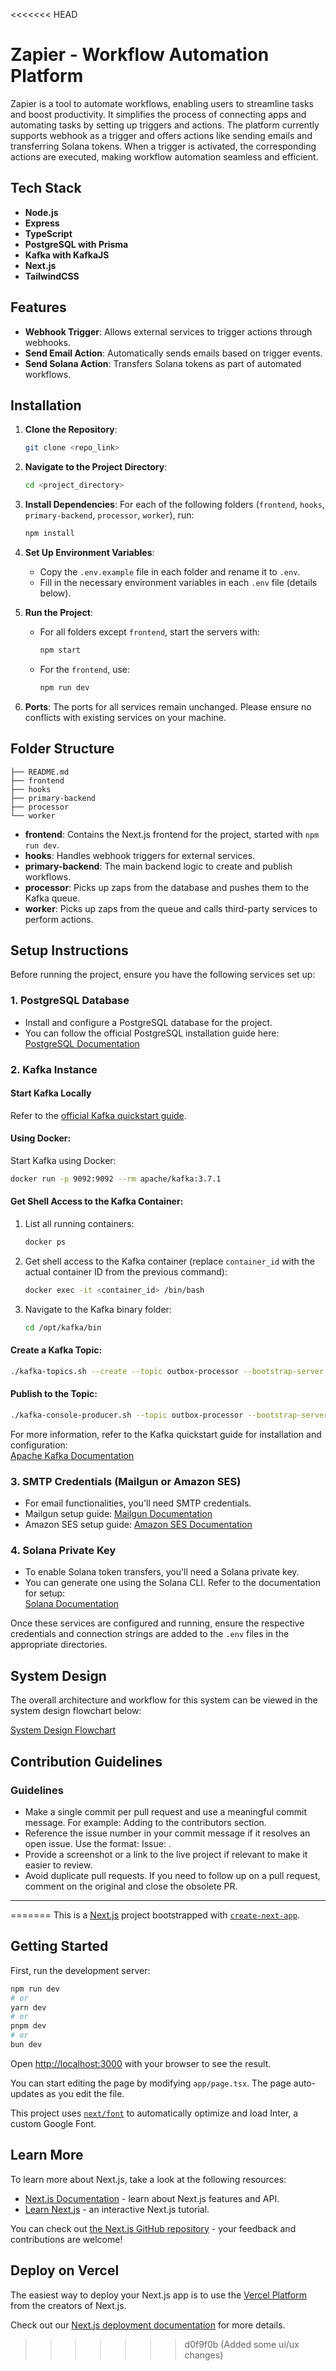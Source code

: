 <<<<<<< HEAD

# Zapier - Workflow Automation Platform

Zapier is a tool to automate workflows, enabling users to streamline tasks and boost productivity. It simplifies the process of connecting apps and automating tasks by setting up triggers and actions. The platform currently supports webhook as a trigger and offers actions like sending emails and transferring Solana tokens. When a trigger is activated, the corresponding actions are executed, making workflow automation seamless and efficient.

## Tech Stack
- **Node.js**
- **Express**
- **TypeScript**
- **PostgreSQL with Prisma**
- **Kafka with KafkaJS**
- **Next.js**
- **TailwindCSS**

## Features
- **Webhook Trigger**: Allows external services to trigger actions through webhooks.
- **Send Email Action**: Automatically sends emails based on trigger events.
- **Send Solana Action**: Transfers Solana tokens as part of automated workflows.

## Installation

1. **Clone the Repository**:
   ```bash
   git clone <repo_link>
   ```

2. **Navigate to the Project Directory**:
   ```bash
   cd <project_directory>
   ```

3. **Install Dependencies**:
   For each of the following folders (`frontend`, `hooks`, `primary-backend`, `processor`, `worker`), run:
   ```bash
   npm install
   ```

4. **Set Up Environment Variables**:
   - Copy the `.env.example` file in each folder and rename it to `.env`.
   - Fill in the necessary environment variables in each `.env` file (details below).

5. **Run the Project**:
   - For all folders except `frontend`, start the servers with:
     ```bash
     npm start
     ```
   - For the `frontend`, use:
     ```bash
     npm run dev
     ```

6. **Ports**:
   The ports for all services remain unchanged. Please ensure no conflicts with existing services on your machine.

## Folder Structure

```
├── README.md
├── frontend
├── hooks
├── primary-backend
├── processor
└── worker
```

- **frontend**: Contains the Next.js frontend for the project, started with `npm run dev`.
- **hooks**: Handles webhook triggers for external services.
- **primary-backend**: The main backend logic to create and publish workflows.
- **processor**: Picks up zaps from the database and pushes them to the Kafka queue.
- **worker**: Picks up zaps from the queue and calls third-party services to perform actions.

## Setup Instructions

Before running the project, ensure you have the following services set up:

### 1. PostgreSQL Database
   - Install and configure a PostgreSQL database for the project.
   - You can follow the official PostgreSQL installation guide here:  
     [PostgreSQL Documentation](https://www.postgresql.org/docs/)

### 2. Kafka Instance

#### Start Kafka Locally
Refer to the [official Kafka quickstart guide](https://kafka.apache.org/quickstart).

#### Using Docker:
Start Kafka using Docker:
```bash
docker run -p 9092:9092 --rm apache/kafka:3.7.1
```

#### Get Shell Access to the Kafka Container:
1. List all running containers:
   ```bash
   docker ps
   ```

2. Get shell access to the Kafka container (replace `container_id` with the actual container ID from the previous command):
   ```bash
   docker exec -it <container_id> /bin/bash
   ```

3. Navigate to the Kafka binary folder:
   ```bash
   cd /opt/kafka/bin
   ```

#### Create a Kafka Topic:
```bash
./kafka-topics.sh --create --topic outbox-processor --bootstrap-server localhost:9092
```

#### Publish to the Topic:
```bash
./kafka-console-producer.sh --topic outbox-processor --bootstrap-server localhost:9092
```

For more information, refer to the Kafka quickstart guide for installation and configuration:  
[Apache Kafka Documentation](https://kafka.apache.org/quickstart)

### 3. SMTP Credentials (Mailgun or Amazon SES)
   - For email functionalities, you'll need SMTP credentials.
   - Mailgun setup guide: [Mailgun Documentation](https://documentation.mailgun.com/en/latest/)
   - Amazon SES setup guide: [Amazon SES Documentation](https://docs.aws.amazon.com/ses/latest/DeveloperGuide/Welcome.html)

### 4. Solana Private Key
   - To enable Solana token transfers, you'll need a Solana private key.
   - You can generate one using the Solana CLI. Refer to the documentation for setup:  
     [Solana Documentation](https://docs.solana.com/cli/install-solana-cli-tools)

Once these services are configured and running, ensure the respective credentials and connection strings are added to the `.env` files in the appropriate directories.

## System Design

The overall architecture and workflow for this system can be viewed in the system design flowchart below:

[System Design Flowchart](https://lucid.app/lucidchart/bc168a94-3730-4c21-b5ea-44d51d5e41eb/edit?viewport_loc=-725%2C-862%2C3759%2C2149%2C0_0&invitationId=inv_74fbcb0f-bea8-41fd-921b-3408cf4cd5a9)

## Contribution Guidelines

### Guidelines
- Make a single commit per pull request and use a meaningful commit message. For example: Adding <your-name> to the contributors section.
- Reference the issue number in your commit message if it resolves an open issue. Use the format: Issue: <ISSUE NUMBER>.
- Provide a screenshot or a link to the live project if relevant to make it easier to review.
- Avoid duplicate pull requests. If you need to follow up on a pull request, comment on the original and close the obsolete PR.


---
=======
This is a [Next.js](https://nextjs.org/) project bootstrapped with [`create-next-app`](https://github.com/vercel/next.js/tree/canary/packages/create-next-app).

## Getting Started

First, run the development server:

```bash
npm run dev
# or
yarn dev
# or
pnpm dev
# or
bun dev
```

Open [http://localhost:3000](http://localhost:3000) with your browser to see the result.

You can start editing the page by modifying `app/page.tsx`. The page auto-updates as you edit the file.

This project uses [`next/font`](https://nextjs.org/docs/basic-features/font-optimization) to automatically optimize and load Inter, a custom Google Font.

## Learn More

To learn more about Next.js, take a look at the following resources:

- [Next.js Documentation](https://nextjs.org/docs) - learn about Next.js features and API.
- [Learn Next.js](https://nextjs.org/learn) - an interactive Next.js tutorial.

You can check out [the Next.js GitHub repository](https://github.com/vercel/next.js/) - your feedback and contributions are welcome!

## Deploy on Vercel

The easiest way to deploy your Next.js app is to use the [Vercel Platform](https://vercel.com/new?utm_medium=default-template&filter=next.js&utm_source=create-next-app&utm_campaign=create-next-app-readme) from the creators of Next.js.

Check out our [Next.js deployment documentation](https://nextjs.org/docs/deployment) for more details.
>>>>>>> d0f9f0b (Added some ui/ux changes)
